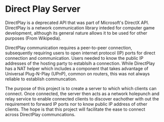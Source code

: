 # Direct Play Server

DirectPlay is a deprecated API that was part of Microsoft's DirectX API.
DirectPlay is a network communication library inteded for computer game
development, although its general nature allows it to be used for other
purposes (From Wikipedia).

DirectPlay communication requires a peer-to-peer connection, subsequently
requiring users to open internet protocol (IP) ports for direct connection and
communication. Users needed to know the public IP addresses of the hosting
party to establsih a connection. While DirectPlay has a NAT helper which
includes a component that takes advantage of Universal Plug-N-Play (UPnP),
common on routers, this was not always reliable to establish communcation.

The purpose of this project is to create a server to which which clients can
connect. Once connected, the server then acts as a network holepunch and relay
service to enable connected clients to discover eachother with out the
requirement to forward IP ports nor to know public IP address of other
clients. The hope is that this project will facilitate the ease to connect
across DirectPlay communcations.
